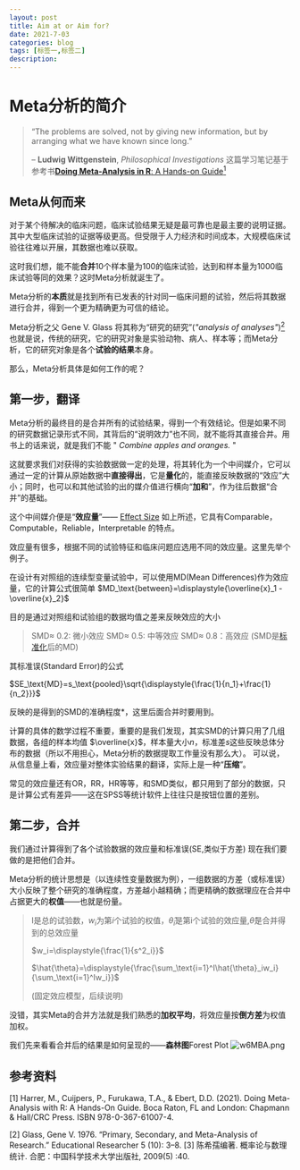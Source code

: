 ```yaml
---
layout: post
title: Aim at or Aim for?
date: 2021-7-03
categories: blog
tags: [标签一,标签二]
description: 
---
```


# Meta分析的简介
>“The problems are solved, not by giving new information, but by arranging what we have known since long.”
>
>– **Ludwig Wittgenstein**, *Philosophical Investigations*
>  这篇学习笔记基于参考书[**Doing Meta-Analysis in R**: A Hands-on Guide](https://bookdown.org/MathiasHarrer/Doing_Meta_Analysis_in_R/)[<sup>1</sup>](#refer)
## Meta从何而来
对于某个待解决的临床问题，临床试验结果无疑是最可靠也是最主要的说明证据。其中大型临床试验的证据等级更高。但受限于人力经济和时间成本，大规模临床试验往往难以开展，其数据也难以获取。

这时我们想，能不能**合并**10个样本量为100的临床试验，达到和样本量为1000临床试验等同的效果？这时Meta分析就诞生了。

Meta分析的**本质**就是找到所有已发表的针对同一临床问题的试验，然后将其数据进行合并，得到一个更为精确更为可信的结论。

Meta分析之父 Gene V. Glass 将其称为“研究的研究”(*"analysis of analyses"*)[<sup>2</sup>](#refer) 也就是说，传统的研究，它的研究对象是实验动物、病人、样本等；而Meta分析，它的研究对象是各个**试验的结果**本身。

那么，Meta分析具体是如何工作的呢？
## 第一步，翻译
Meta分析的最终目的是合并所有的试验结果，得到一个有效结论。但是如果不同的研究数据记录形式不同，其背后的“说明效力”也不同，就不能将其直接合并。用书上的话来说，就是我们不能 " *Combine apples and oranges.* "

这就要求我们对获得的实验数据做一定的处理，将其转化为一个中间媒介，它可以通过一定的计算从原始数据中**直接得出**，它是**量化**的，能直接反映数据的“效应”大小；同时，也可以和其他试验的出的媒介值进行横向“**加和**”，作为往后数据“合并”的基础。

这个中间媒介便是“**效应量**”—— [Effect Size](https://bookdown.org/MathiasHarrer/Doing_Meta_Analysis_in_R/effects.html)
如上所述，它具有Comparable，Computable，Reliable，Interpretable 的特点。

效应量有很多，根据不同的试验特征和临床问题应选用不同的效应量。这里先举个例子。

在设计有对照组的连续型变量试验中，可以使用MD(Mean Differences)作为效应量，它的计算公式很简单
$MD_\text{between}=\displaystyle{\overline{x}_1 - \overline{x}_2}$

目的是通过对照组和试验组的数据均值之差来反映效应的大小
>  SMD$\approx$ 0.2: 微小效应
>  SMD$\approx$ 0.5: 中等效应
>  SMD$\approx$ 0.8：高效应
>(SMD是[标准化](https://zhuanlan.zhihu.com/p/370628898)后的MD)

其标准误(Standard Error)的公式

$SE_\text{MD}=s_\text{pooled}\sqrt{\displaystyle{\frac{1}{n_1}+\frac{1}{n_2}}}$

反映的是得到的SMD的准确程度*，这里后面合并时要用到。

计算的具体的数学过程不重要，重要的是我们发现，其实SMD的计算只用了几组数据，各组的样本均值 $\overline{x}$，样本量大小$n$，标准差$s$这些反映总体分布的数据（所以不用担心，Meta分析的数据提取工作量没有那么大）。
可以说，从信息量上看，效应量对整体实验结果的翻译，实际上是一种“**压缩**”。

常见的效应量还有OR，RR，HR等等，和SMD类似，都只用到了部分的数据，只是计算公式有差异——这在SPSS等统计软件上往往只是按钮位置的差别。
## 第二步，合并
我们通过计算得到了各个试验数据的效应量和标准误(SE,类似于方差)
现在我们要做的是把他们合并。

Meta分析的统计思想是（以连续性变量数据为例），一组数据的方差（或标准误）大小反映了整个研究的准确程度，方差越小越精确；而更精确的数据理应在合并中占据更大的**权值**——也就是份量。

>I是总的试验数，$w_i$为第$i$个试验的权值，$\hat{\theta}_i$是第i个试验的效应量,$\hat{\theta}$是合并得到的总效应量
>
>$w_i=\displaystyle{\frac{1}{s^2_i}}$
>
>$\hat{\theta}=\displaystyle{\frac{\sum_\text{i=1}^I\hat{\theta}_iw_i}{\sum_\text{i=1}^Iw_i}}$
>
>(固定效应模型，后续说明)

没错，其实Meta的合并方法就是我们熟悉的**加权平均**，将效应量按**倒方差**为权值加权。

我们先来看看合并后的结果是如何呈现的——**森林图**Forest Plot
![w6MBA.png](https://e.im5i.com/2021/07/14/w6MBA.png)



## 参考资料
<div id="refer"></div>
[1] Harrer, M., Cuijpers, P., Furukawa, T.A., & Ebert, D.D. (2021). Doing Meta-Analysis with R: A Hands-On Guide. Boca Raton, FL and London: Chapmann & Hall/CRC Press. ISBN 978-0-367-61007-4.

[2] Glass, Gene V. 1976. “Primary, Secondary, and Meta-Analysis of Research.” Educational Researcher 5 (10): 3–8.
[3] 陈希孺编著. 概率论与数理统计. 合肥：中国科学技术大学出版社, 2009(5) :40.

